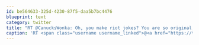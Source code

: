 ```yaml
---
id: be564633-325d-4230-87f5-daa5b7bc4476
blueprint: text
category: twitter
title: "RT @CanucksWonka: Oh, you make riot jokes? You are so original, we've never heard that joke before."
caption: 'RT <span class="username username_linked">@<a href="https://twitter.com/CanucksWonka" title="Canucks Wonka">CanucksWonka</a></span>: Oh, you make riot jokes? You are so original, we''ve never heard that joke before.'
---
```

